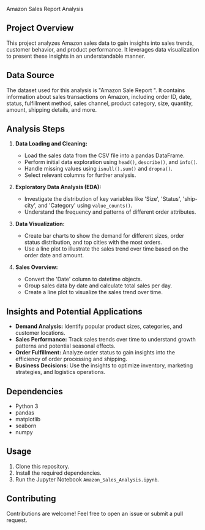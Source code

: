 Amazon Sales Report Analysis

## Project Overview

This project analyzes Amazon sales data to gain insights into sales trends, customer behavior, and product performance. It leverages data visualization to present these insights in an understandable manner.

## Data Source

The dataset used for this analysis is "Amazon Sale Report ". It contains information about sales transactions on Amazon, including order ID, date, status, fulfillment method, sales channel, product category, size, quantity, amount, shipping details, and more.

## Analysis Steps

1. **Data Loading and Cleaning:**
   - Load the sales data from the CSV file into a pandas DataFrame.
   - Perform initial data exploration using `head()`, `describe()`, and `info()`.
   - Handle missing values using `isnull().sum()` and `dropna()`.
   - Select relevant columns for further analysis.

2. **Exploratory Data Analysis (EDA):**
   - Investigate the distribution of key variables like 'Size', 'Status', 'ship-city', and 'Category' using `value_counts()`.
   - Understand the frequency and patterns of different order attributes.

3. **Data Visualization:**
   - Create bar charts to show the demand for different sizes, order status distribution, and top cities with the most orders.
   - Use a line plot to illustrate the sales trend over time based on the order date and amount.

4. **Sales Overview:**
   - Convert the 'Date' column to datetime objects.
   - Group sales data by date and calculate total sales per day.
   - Create a line plot to visualize the sales trend over time.

## Insights and Potential Applications

- **Demand Analysis:** Identify popular product sizes, categories, and customer locations.
- **Sales Performance:** Track sales trends over time to understand growth patterns and potential seasonal effects.
- **Order Fulfillment:** Analyze order status to gain insights into the efficiency of order processing and shipping.
- **Business Decisions:** Use the insights to optimize inventory, marketing strategies, and logistics operations.

## Dependencies

- Python 3
- pandas
- matplotlib
- seaborn
- numpy

## Usage

1. Clone this repository.
2. Install the required dependencies.
3. Run the Jupyter Notebook `Amazon_Sales_Analysis.ipynb`.

## Contributing

Contributions are welcome! Feel free to open an issue or submit a pull request.


